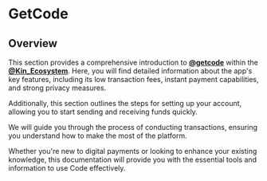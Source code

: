 # GetCode

## Overview

This section provides a comprehensive introduction to [**@getcode**](https://x.com/getcode) within the [**@Kin\_Ecosystem**](https://x.com/Kin\_Ecosystem). Here, you will find detailed information about the app's key features, including its low transaction fees, instant payment capabilities, and strong privacy measures.

Additionally, this section outlines the steps for setting up your account, allowing you to start sending and receiving funds quickly.&#x20;

We will guide you through the process of conducting transactions, ensuring you understand how to make the most of the platform.&#x20;

Whether you're new to digital payments or looking to enhance your existing knowledge, this documentation will provide you with the essential tools and information to use Code effectively.

